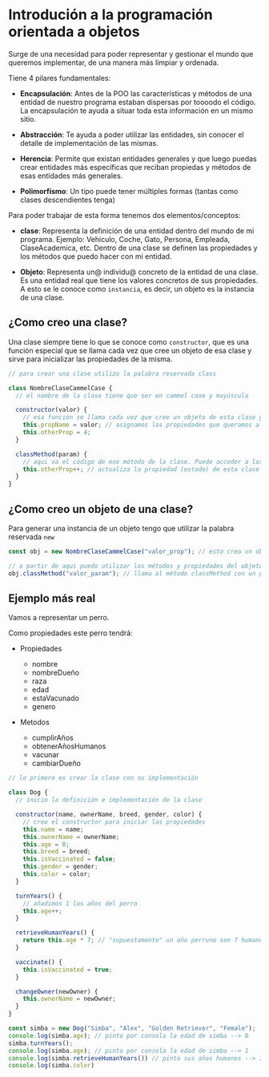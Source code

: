 # Introdución a la programación orientada a objetos

Surge de una necesidad para poder representar y gestionar el mundo que queremos implementar, de una manera más limpiar y ordenada.

Tiene 4 pilares fundamentales:

- **Encapsulación**: Antes de la POO las características y métodos de una entidad de nuestro programa estaban dispersas por toooodo el código. La encapsulación te ayuda a situar toda esta información en un mismo sitio.

- **Abstracción**: Te ayuda a poder utilizar las entidades, sin conocer el detalle de implementación de las mismas.

- **Herencia**: Permite que existan entidades generales y que luego puedas crear entidades más específicas que reciban propiedas y métodos de esas entidades más generales.

- **Polimorfismo**: Un tipo puede tener múltiples formas (tantas como clases descendientes tenga)

Para poder trabajar de esta forma tenemos dos elementos/conceptos:

- **clase**: Representa la definición de una entidad dentro del mundo de mi programa. Ejemplo: Vehiculo, Coche, Gato, Persona, Empleada, ClaseAcademica, etc. Dentro de una clase se definen las propiedades y los métodos que puedo hacer con mi entidad.

- **Objeto**: Representa un@ individu@ concreto de la entidad de una clase. Es una entidad real que tiene los valores concretos de sus propiedades. A esto se le conoce como `instancia`, es decir, un objeto es la instancia de una clase.

## ¿Como creo una clase?

Una clase siempre tiene lo que se conoce como `constructor`, que es una función especial que se llama cada vez que cree un objeto de esa clase y sirve para inicializar las propiedades de la misma.

```js
// para crear una clase utilizo la palabra reservada class

class NombreClaseCammelCase {
  // el nombre de la clase tiene que ser en cammel case y mayúscula

  constructor(valor) {
    // esa función se llama cada vez que cree un objeto de esta clase y sirve para inicializar las propiedades de la misma.
    this.propName = valor; // asignamos las propiedades que queramos al this de la clase para luego utilizarlas en otros métodos. Se le pueden asignar valores que vengan por parámetro de entrada del constructor o valores estáticos si fuese necesario
    this.otherProp = 4;
  }

  classMethod(param) {
    // aqui va el código de ese método de la clase. Puede acceder a las propiedades del this de la clase y utilizarlas, devolverlas o lo que necesitemos
    this.otherProp++; // actualiza la propiedad (estado) de esta clase
  }
}
```

## ¿Como creo un objeto de una clase?

Para generar una instancia de un objeto tengo que utilizar la palabra reservada `new`

```js
const obj = new NombreClaseCammelCase("valor_prop"); // esto crea un objeto de la clase NombreClaseCamelCase y lo almacena en la variable `obj`

// a partir de aqui puedo utilizar los métodos y propiedades del objeto, definidos en la clase
obj.classMethod("valor_param"); // llama al método classMethod con un parámetro de entrada
```

## Ejemplo más real

Vamos a representar un perro.

Como propiedades este perro tendrá:

- Propiedades

  - nombre
  - nombreDueño
  - raza
  - edad
  - estaVacunado
  - genero

- Metodos
  - cumplirAños
  - obtenerAñosHumanos
  - vacunar
  - cambiarDueño

```js
// lo primero es crear la clase con su implementación

class Dog {
  // inicio la definición e implementación de la clase

  constructor(name, ownerName, breed, gender, color) {
    // creo el constructor para iniciar las propiedades
    this.name = name;
    this.ownerName = ownerName;
    this.age = 0;
    this.breed = breed;
    this.isVaccinated = false;
    this.gender = gender;
    this.color = color;
  }

  turnYears() {
    // añadimos 1 los años del perro
    this.age++;
  }

  retrieveHumanYears() {
    return this.age * 7; // "supuestamente" un año perruno son 7 humanos
  }

  vaccinate() {
    this.isVaccinated = true;
  }

  changeOwner(newOwner) {
    this.ownerName = newOwner;
  }
}

const simba = new Dog("Simba", "Alex", "Golden Retriever", "Female");
console.log(simba.age); // pinto por consola la edad de simba --> 0
simba.turnYears();
console.log(simba.age); // pinto por consola la edad de simba --> 1
console.log(simba.retrieveHumanYears()) // pinto sus años humanos --> 7
console.log(simba.color)
```
